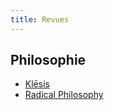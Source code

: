 ```yaml
---
title: Revues
---
```


## Philosophie

- [Klēsis](http://www.revue-klesis.org/)
- [Radical Philosophy](https://www.radicalphilosophy.com/)